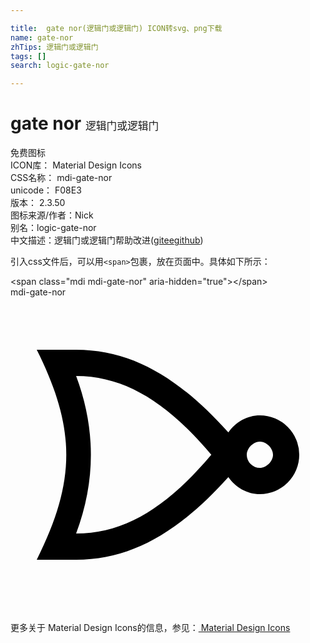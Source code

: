 ```yaml
---

title:  gate nor(逻辑门或逻辑门) ICON转svg、png下载
name: gate-nor
zhTips: 逻辑门或逻辑门
tags: []
search: logic-gate-nor

---
```


# gate nor  <small style="font-size: 60%;font-weight: 100">逻辑门或逻辑门</small>


<div class="detail-page">
<p>
<span><span class="badge-success badge">免费图标</span> </span>
<br/>
<span>
ICON库：
<span class="badge-secondary badge">Material Design Icons</span> 
</span>
<br/>
<span>
CSS名称：
<span class="badge-secondary badge">mdi-gate-nor</span> 
</span>
<br/>
<span>
unicode：
<span class="badge-secondary badge">F08E3</span> 
<copy-btn content='F08E3' btn-title=""></copy-btn>
<copy-btn :content='String.fromCodePoint(parseInt("F08E3", 16))' btn-title="复制U"></copy-btn>
</span>
<br/>
<span>
版本：
<span class="badge-secondary badge">2.3.50</span> 
</span>
<br/>
<span>图标来源/作者：<span class="badge-light badge">Nick</span></span> 
<br/>
<span>别名：<span class="badge-light badge">logic-gate-nor</span></span><br/><span class="zh-detail">中文描述：<span class="badge-primary badge">逻辑门或逻辑门</span><span class="help-link"><span>帮助改进</span>(<a href="https://gitee.com/liuwave/icon-helper/edit/master/json/material/gate-nor.json" target="_blank" rel="noopener noreferrer">gitee</a><a href="https://github.com/liuwave/icon-helper/edit/master/json/material/gate-nor.json" target="_blank" rel="noopener noreferrer">github</a></span>)</span><br/>
</p>
</div>
<div class="alert alert-dark">
  <i class="mdi mdi-gate-nor mdi-48px"></i>
  <i class="mdi mdi-gate-nor mdi-36px"></i>
  <i class="mdi mdi-gate-nor mdi-24px"></i>
  <i class="mdi mdi-gate-nor mdi-18px"></i>
</div>
<div>
  <p>引入css文件后，可以用<code>&lt;span&gt;</code>包裹，放在页面中。具体如下所示：    
  </p>
  <div class="alert alert-primary" style="font-size: 14px">
    &lt;span class="mdi mdi-gate-nor" aria-hidden="true"&gt;&lt;/span&gt;
    <copy-btn content='<span class="mdi mdi-gate-nor" aria-hidden="true"></span>'></copy-btn>
  </div>
  <div class="alert alert-secondary">
    <i class="mdi mdi-gate-nor"
    style="font-size: 24px"
    aria-hidden="true"></i> mdi-gate-nor
    <copy-btn content="mdi-gate-nor" btn-title="复制图标名称"></copy-btn>
  </div>
</div>
<div id="svg" class="svg-wrap">
<svg xmlns="http://www.w3.org/2000/svg" viewBox="0 0 24 24"><path d="M2,4C5,10 5,14 2,20H5C9.4,20 13,17.7 16.6,13.7C17.15,14.5 18.04,15 19,15A3,3 0 0,0 22,12A3,3 0 0,0 19,9C18.04,9 17.15,9.5 16.6,10.3C13,6.3 9.4,4 5,4H2M5,6C8.8,6 12,8.1 15.3,12C12,15.9 8.8,18 5,18C6.5,14 6.5,10 5,6M19,11C19.5,11 20,11.5 20,12C20,12.5 19.5,13 19,13A1,1 0 0,1 18,12C18,11.5 18.5,11 19,11Z" /></svg>
</div>
<detail full-name='mdi-gate-nor'></detail>
    
<div><p>更多关于 Material Design Icons的信息，参见：<a target="_blank" href="https://iconhelper.cn/material.html"> Material Design Icons</a>
</p></div>
